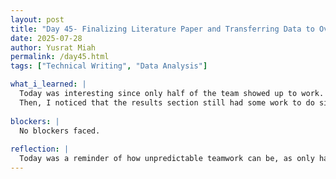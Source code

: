 ```yaml
---
layout: post
title: "Day 45- Finalizing Literature Paper and Transferring Data to Overleaf"
date: 2025-07-28
author: Yusrat Miah
permalink: /day45.html
tags: ["Technical Writing", "Data Analysis"]

what_i_learned: |
  Today was interesting since only half of the team showed up to work. This meant that we had to push back the team meeting about finalizing our paper and presentation, which are both due by the end of the week. Therefore, I looked into that parts of the paper that still need work and made some meaningful contributions. First, I noticed that the discussion part of the paper still needed some content, so I consulted a handbook to learn what the key components of the discussion are. I learned that the discussion should include 3 to 5 key findings and highlight any limitations related to this research. 
  Then, I noticed that the results section still had some work to do since the tables needed to be added onto to Overleaf. I did have to look up some tutorials about adding tables and formatting on Overleaf. However, I was able to get it with some trial and error and also showed the process to a fellow teammate. 
  
blockers: |
  No blockers faced. 
  
reflection: |
  Today was a reminder of how unpredictable teamwork can be, as only half the team showed up, delaying our plans to finalize the paper and presentation. Despite the setback, I took initiative by identifying gaps and making meaningful progress. I learned how to structure a strong discussion by focusing on key findings and limitations. I also developed new technical skills by figuring out how to format tables in Overleaf. Tomorrow, I plan on working on the final presentation and discussing parts of the paper that need some editing.
---
```

